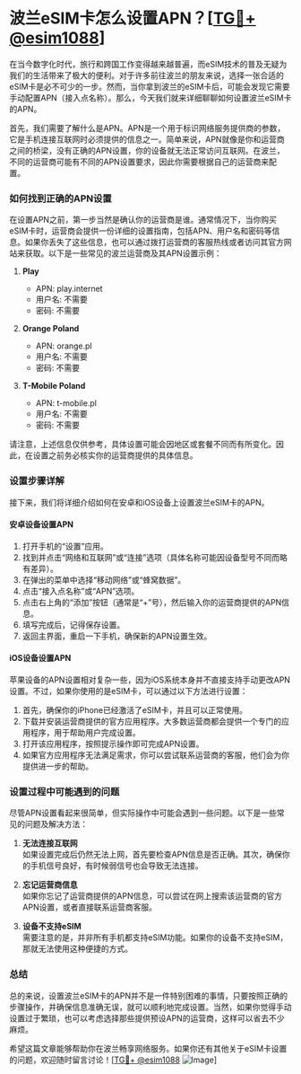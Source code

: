 # 波兰eSIM卡怎么设置APN？[[TG💪+ @esim1088](https://t.me/s/esim1088)]

在当今数字化时代，旅行和跨国工作变得越来越普遍，而eSIM技术的普及无疑为我们的生活带来了极大的便利。对于许多前往波兰的朋友来说，选择一张合适的eSIM卡是必不可少的一步。然而，当你拿到波兰的eSIM卡后，可能会发现它需要手动配置APN（接入点名称）。那么，今天我们就来详细聊聊如何设置波兰eSIM卡的APN。

首先，我们需要了解什么是APN。APN是一个用于标识网络服务提供商的参数，它是手机连接互联网时必须提供的信息之一。简单来说，APN就像是你和运营商之间的桥梁，没有正确的APN设置，你的设备就无法正常访问互联网。在波兰，不同的运营商可能有不同的APN设置要求，因此你需要根据自己的运营商来配置。

### 如何找到正确的APN设置

在设置APN之前，第一步当然是确认你的运营商是谁。通常情况下，当你购买eSIM卡时，运营商会提供一份详细的设置指南，包括APN、用户名和密码等信息。如果你丢失了这些信息，也可以通过拨打运营商的客服热线或者访问其官方网站来获取。以下是一些常见的波兰运营商及其APN设置示例：

1. **Play**  
   - APN: play.internet  
   - 用户名: 不需要  
   - 密码: 不需要  

2. **Orange Poland**  
   - APN: orange.pl  
   - 用户名: 不需要  
   - 密码: 不需要  

3. **T-Mobile Poland**  
   - APN: t-mobile.pl  
   - 用户名: 不需要  
   - 密码: 不需要  

请注意，上述信息仅供参考，具体设置可能会因地区或套餐不同而有所变化。因此，在设置之前务必核实你的运营商提供的具体信息。

### 设置步骤详解

接下来，我们将详细介绍如何在安卓和iOS设备上设置波兰eSIM卡的APN。

#### 安卓设备设置APN

1. 打开手机的“设置”应用。
2. 找到并点击“网络和互联网”或“连接”选项（具体名称可能因设备型号不同而略有差异）。
3. 在弹出的菜单中选择“移动网络”或“蜂窝数据”。
4. 点击“接入点名称”或“APN”选项。
5. 点击右上角的“添加”按钮（通常是“+”号），然后输入你的运营商提供的APN信息。
6. 填写完成后，记得保存设置。
7. 返回主界面，重启一下手机，确保新的APN设置生效。

#### iOS设备设置APN

苹果设备的APN设置相对复杂一些，因为iOS系统本身并不直接支持手动更改APN设置。不过，如果你使用的是eSIM卡，可以通过以下方法进行设置：

1. 首先，确保你的iPhone已经激活了eSIM卡，并且可以正常使用。
2. 下载并安装运营商提供的官方应用程序。大多数运营商都会提供一个专门的应用程序，用于帮助用户完成设置。
3. 打开该应用程序，按照提示操作即可完成APN设置。
4. 如果官方应用程序无法满足需求，你可以尝试联系运营商的客服，他们会为你提供进一步的帮助。

### 设置过程中可能遇到的问题

尽管APN设置看起来很简单，但实际操作中可能会遇到一些问题。以下是一些常见的问题及解决方法：

1. **无法连接互联网**  
   如果设置完成后仍然无法上网，首先要检查APN信息是否正确。其次，确保你的手机信号良好，有时候弱信号也会导致无法连接。

2. **忘记运营商信息**  
   如果你忘记了运营商提供的APN信息，可以尝试在网上搜索该运营商的官方APN设置，或者直接联系运营商客服。

3. **设备不支持eSIM**  
   需要注意的是，并非所有手机都支持eSIM功能。如果你的设备不支持eSIM，那就无法使用这种便捷的方式。

### 总结

总的来说，设置波兰eSIM卡的APN并不是一件特别困难的事情，只要按照正确的步骤操作，并确保信息准确无误，就可以顺利地完成设置。当然，如果你觉得手动设置过于繁琐，也可以考虑选择那些提供预设APN的运营商，这样可以省去不少麻烦。

希望这篇文章能够帮助你在波兰畅享网络服务。如果你还有其他关于eSIM卡设置的问题，欢迎随时留言讨论！[[TG💪+ @esim1088](https://t.me/s/esim1088) ![Image](https://i.postimg.cc/4NQfJmqS/Snipaste-2025-05-13-00-14-12.png)]